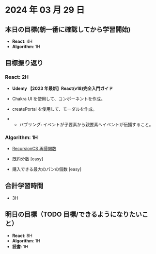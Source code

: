 # 2024 年 03 月 29 日

## 本日の目標(朝一番に確認してから学習開始)

-   **React**: 4H
-   **Algorithm**: 1H

## 目標振り返り

### React: 2H

-   **Udemy 【2023 年最新】React(v18)完全入門ガイド**

-   Chakra UI を使用して、コンポーネントを作成。
-   createPortal を使用して、モーダルを作成。
-   -   バブリング: イベントが子要素から親要素へイベントが伝播すること。

### Algorithm: 1H

-   [RecursionCS 再帰関数](https://recursionist.io/dashboard/course/2/lesson/133)

-   既約分数 [easy]
-   購入できる最大のパンの個数 [easy]

## 合計学習時間

-   3H

## 明日の目標（TODO 目標/できるようになりたいこと）

-   **React**: 8H
-   **Algorithm**: 1H
-   **読書**: 1H
